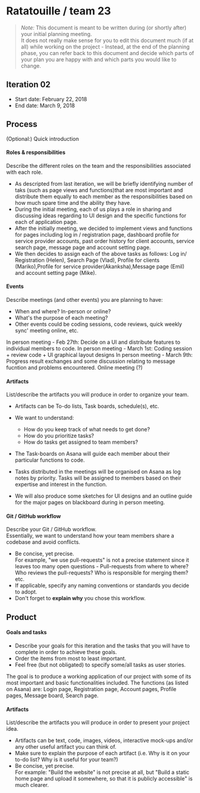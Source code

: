# Ratatouille / team 23 

 > _Note:_ This document is meant to be written during (or shortly after) your initial planning meeting.     
 > It does not really make sense for you to edit this document much (if at all) while working on the project - Instead, at the end of the planning phase, you can refer back to this document and decide which parts of your plan you are happy with and which parts you would like to change.


## Iteration 02

 * Start date: February 22, 2018
 * End date: March 9, 2018

## Process

(Optional:) Quick introduction

#### Roles & responsibilities

Describe the different roles on the team and the responsibilities associated with each role.
* As descripted from last iteration, we will be briefly identifying number of taks (such as page views and functions)that are most important and distribute them equally to each member as the responsibilities based on how much spare time and the ability they have.
* During the initial meeting, each of us plays a role in sharing and discussing ideas regarding to UI design and the specific functions for each of application page.
* After the initially meeting, we decided to implement views and functions for pages including log in / registration page, dashboard profile for service provider accounts, past order history for client accounts, service search page, message page and account setting page. 
* We then decides to assign each of the above tasks as follows: Log in/ Registration (Helen), Search Page (Vlad), Profile for clients (Mariko),Profile for service provider(Akanksha),Message page (Emil) and account setting page (Mike).

#### Events

Describe meetings (and other events) you are planning to have:

 * When and where? In-person or online?
 * What's the purpose of each meeting?
 * Other events could be coding sessions, code reviews, quick weekly sync' meeting online, etc.

 In person meeting - Feb 27th: Decide on a UI and distribute features to individual members to code.
 In person meeting - March 1st: Coding session + review code + UI graphical layout designs 
 In person meeting - March 9th: Progress result exchanges and some discussion relating to message fucntion and problems encountered.
 Online meeting (?)

#### Artifacts

List/describe the artifacts you will produce in order to organize your team.       

 * Artifacts can be To-do lists, Task boards, schedule(s), etc.
 * We want to understand:
   * How do you keep track of what needs to get done?
   * How do you prioritize tasks?
   * How do tasks get assigned to team members?

* The Task-boards on Asana will guide each member about their particular functions to code.
* Tasks distributed in the meetings will be organised on Asana as log notes by priority. Tasks will be assigned to members based on their expertise and interest in the function. 
* We will also produce some sketches for UI designs and an outline guide for the major pages on blackboard during in person meeting.

#### Git / GitHub workflow

Describe your Git / GitHub workflow.     
Essentially, we want to understand how your team members share a codebase and avoid conflicts.

 * Be concise, yet precise.      
For example, "we use pull-requests" is not a precise statement since it leaves too many open questions - Pull-requests from where to where? Who reviews the pull-requests? Who is responsible for merging them? etc.
 * If applicable, specify any naming conventions or standards you decide to adopt.
 * Don't forget to **explain why** you chose this workflow.



## Product

#### Goals and tasks

 * Describe your goals for this iteration and the tasks that you will have to complete in order to achieve these goals.
 * Order the items from most to least important.
 * Feel free (but not obligated) to specify some/all tasks as user stories.

 The goal is to produce a working application of our project with some of its most important and basic functionalities included. The functions (as listed on Asana) are: Login page, Registration page, Account pages, Profile pages, Message board, Search page. 
 

#### Artifacts

List/describe the artifacts you will produce in order to present your project idea.

 * Artifacts can be text, code, images, videos, interactive mock-ups and/or any other useful artifact you can think of.
 * Make sure to explain the purpose of each artifact (i.e. Why is it on your to-do list? Why is it useful for your team?)
 * Be concise, yet precise.         
   For example: "Build the website" is not precise at all, but "Build a static home page and upload it somewhere, so that it is publicly accessible" is much clearer.
